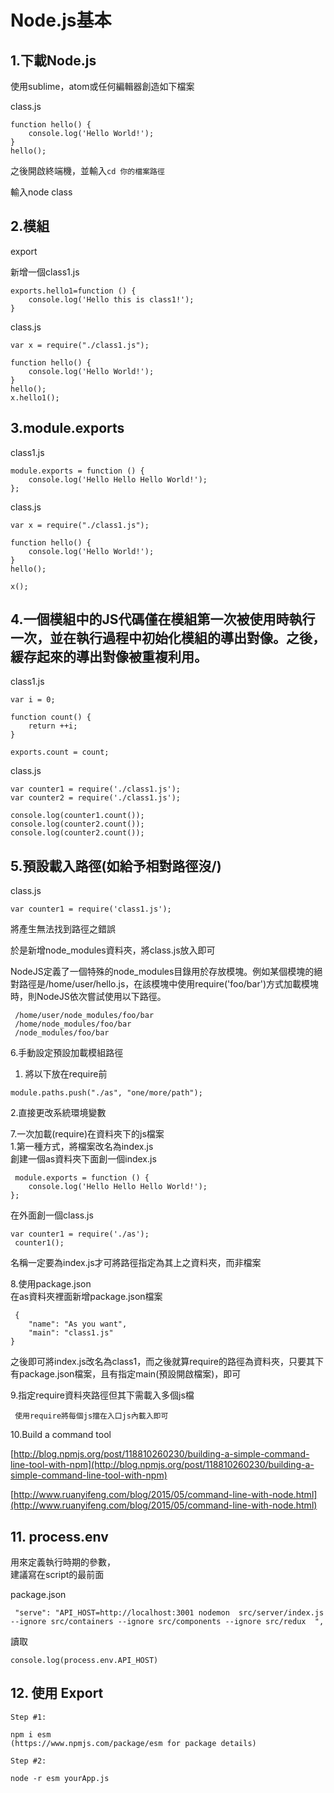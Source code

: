 # Node.js基本

## 1.下載Node.js

使用sublime，atom或任何編輯器創造如下檔案

class.js

```text
function hello() {
    console.log('Hello World!');
}
hello();
```

之後開啟終端機，並輸入`cd 你的檔案路徑`

輸入node class

## 2.模組

export

新增一個class1.js

```text
exports.hello1=function () {
    console.log('Hello this is class1!');
}
```

class.js

```text
var x = require("./class1.js");

function hello() {
    console.log('Hello World!');
}
hello();
x.hello1();
```

## 3.module.exports

class1.js

```text
module.exports = function () {
    console.log('Hello Hello Hello World!');
};
```

class.js

```text
var x = require("./class1.js");

function hello() {
    console.log('Hello World!');
}
hello();

x();
```

## 4.一個模組中的JS代碼僅在模組第一次被使用時執行一次，並在執行過程中初始化模組的導出對像。之後，緩存起來的導出對像被重複利用。

class1.js

```text
var i = 0;

function count() {
    return ++i;
}

exports.count = count;
```

class.js

```text
var counter1 = require('./class1.js');
var counter2 = require('./class1.js');

console.log(counter1.count());
console.log(counter2.count());
console.log(counter2.count());
```

## 5.預設載入路徑\(如給予相對路徑沒/\)

class.js

```text
var counter1 = require('class1.js');
```

將產生無法找到路徑之錯誤

於是新增node\_modules資料夾，將class.js放入即可

NodeJS定義了一個特殊的node\_modules目錄用於存放模塊。例如某個模塊的絕對路徑是/home/user/hello.js，在該模塊中使用require\('foo/bar'\)方式加載模塊時，則NodeJS依次嘗試使用以下路徑。

```text
 /home/user/node_modules/foo/bar
 /home/node_modules/foo/bar
 /node_modules/foo/bar
```

6.手動設定預設加載模組路徑

1. 將以下放在require前

```text
module.paths.push("./as", "one/more/path");
```

2.直接更改系統環境變數

7.一次加載\(require\)在資料夾下的js檔案  
1.第一種方式，將檔案改名為index.js  
創建一個as資料夾下面創一個index.js

```text
 module.exports = function () {
    console.log('Hello Hello Hello World!');
};
```

在外面創一個class.js

```text
var counter1 = require('./as');
 counter1();
```

名稱一定要為index.js才可將路徑指定為其上之資料夾，而非檔案

8.使用package.json  
在as資料夾裡面新增package.json檔案

```text
 {
    "name": "As you want",
    "main": "class1.js"
}
```

之後即可將index.js改名為class1，而之後就算require的路徑為資料夾，只要其下有package.json檔案，且有指定main\(預設開啟檔案\)，即可

9.指定require資料夾路徑但其下需載入多個js檔

```text
 使用require將每個js擋在入口js內載入即可
```

10.Build a command tool

[http://blog.npmjs.org/post/118810260230/building-a-simple-command-line-tool-with-npm](http://blog.npmjs.org/post/118810260230/building-a-simple-command-line-tool-with-npm)

[http://www.ruanyifeng.com/blog/2015/05/command-line-with-node.html](http://www.ruanyifeng.com/blog/2015/05/command-line-with-node.html)

## 11. process.env

用來定義執行時期的參數，  
建議寫在script的最前面

package.json

```text
 "serve": "API_HOST=http://localhost:3001 nodemon  src/server/index.js  --ignore src/containers --ignore src/components --ignore src/redux  ",
```

讀取

```text
console.log(process.env.API_HOST)
```

## 12. 使用 Export

```text
Step #1:

npm i esm
(https://www.npmjs.com/package/esm for package details)

Step #2:

node -r esm yourApp.js
```

